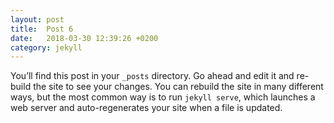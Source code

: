```yaml
---
layout: post
title:  Post 6
date:   2018-03-30 12:39:26 +0200
category: jekyll 
---
```

You’ll find this post in your `_posts` directory. Go ahead and edit it and re-build the site to see your changes. You can rebuild the site in many different ways, but the most common way is to run `jekyll serve`, which launches a web server and auto-regenerates your site when a file is updated.




